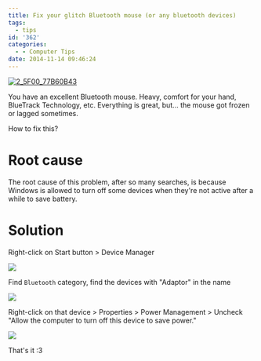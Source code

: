 ```yaml
---
title: Fix your glitch Bluetooth mouse (or any bluetooth devices)
tags:
  - tips
id: '362'
categories:
  - - Computer Tips
date: 2014-11-14 09:46:24
---
```


[![2_5F00_77B60B43](https://cuoilennaocacban2.files.wordpress.com/2014/11/2_5f00_77b60b43.jpg)](https://cuoilennaocacban2.files.wordpress.com/2014/11/2_5f00_77b60b43.jpg)

You have an excellent Bluetooth mouse. Heavy, comfort for your hand, BlueTrack Technology, etc. Everything is great, but... the mouse got frozen or lagged sometimes.

How to fix this?

<!-- more -->

# Root cause

The root cause of this problem, after so many searches, is because Windows is allowed to turn off some devices when they're not active after a while to save battery.

# Solution

Right-click on Start button > Device Manager

![](https://farm9.staticflickr.com/8661/15167914553_df323bc4bd_o.png)

Find `Bluetooth` category, find the devices with "Adaptor" in the name

![](https://farm6.staticflickr.com/5609/15601546119_b9cc814b86_o.png)

Right-click on that device > Properties > Power Management > Uncheck "Allow the computer to turn off this device to save power."

![](https://farm8.staticflickr.com/7513/15788949452_8f09bede17_o.png)

That's it :3